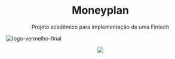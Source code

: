 <h1 align="center">Moneyplan</h1>

<p align="center">Projeto acadêmico para implementação de uma Fintech</p>


![logo-vermelho-final](https://github.com/Mefius-s/Projeto_Fintech_FIAP/assets/134531357/9e185ba5-b634-4de3-996b-580d8247c50f)

<p align="center">
<img loading="lazy" src="http://img.shields.io/static/v1?label=STATUS&message=EM%20DESENVOLVIMENTO&color=GREEN&style=for-the-badge"/>
</p>

